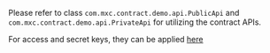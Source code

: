 Please refer to class ```com.mxc.contract.demo.api.PublicApi``` and ```com.mxc.contract.demo.api.PrivateApi``` for utilizing the contract APIs.

For access and secret keys, they can be applied [here](https://www.mxc.com/ucenter/openapi)